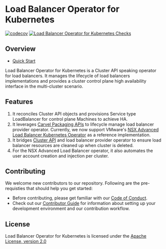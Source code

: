 # Load Balancer Operator for Kubernetes

[![codecov](https://codecov.io/gh/vmware-tanzu/load-balancer-operator-for-kubernetes/branch/main/graph/badge.svg?token=JwXHlUeDcB)](https://codecov.io/gh/vmware-tanzu/load-balancer-operator-for-kubernetes)
[![Load Balancer Operator for Kubernetes Checks](https://github.com/vmware-tanzu/load-balancer-operator-for-kubernetes/actions/workflows/actions.yml/badge.svg)](https://github.com/vmware-tanzu/load-balancer-operator-for-kubernetes/actions/workflows/actions.yml)

## Overview

- [Quick Start](./docs/quick-start.md)

Load Balancer Operator for Kubernetes is a Cluster API speaking operator for load balancers. It manages the lifecycle of load balancers implementations and provides a cluster control plane high availability interface in the multi-cluster scenario.

## Features

1. It reconciles Cluster API objects and provisions Service type LoadBalancer for control plane Machines to achieve HA.
2. It leverages [Carvel Packaging APIs](https://carvel.dev/kapp-controller/docs/latest/packaging) to lifecycle manage load balancer provider operator. Currently, we now support VMware's [NSX Advanced Load Balancer Kubernetes Operator](https://github.com/vmware/load-balancer-and-ingress-services-for-kubernetes) as a reference implementation.
3. It bridges [Cluster API](https://cluster-api.sigs.k8s.io/) and load balancer provider operator to ensure load balancer resources are cleaned up when cluster is deleted.
4. For the NSX Advanced Load Balancer operator, it also automates the user account creation and injection per cluster.

## Contributing

We welcome new contributors to our repository. Following are the pre-requisties that should help
you get started:

- Before contributing, please get familiar with our
[Code of Conduct](CODE-OF-CONDUCT.md).
- Check out our [Contributor Guide](CONTRIBUTING.md) for information
about setting up your development environment and our contribution workflow.

## License

Load Balancer Operator for Kubernetes is licensed under the [Apache License, version 2.0](LICENSE.txt)
